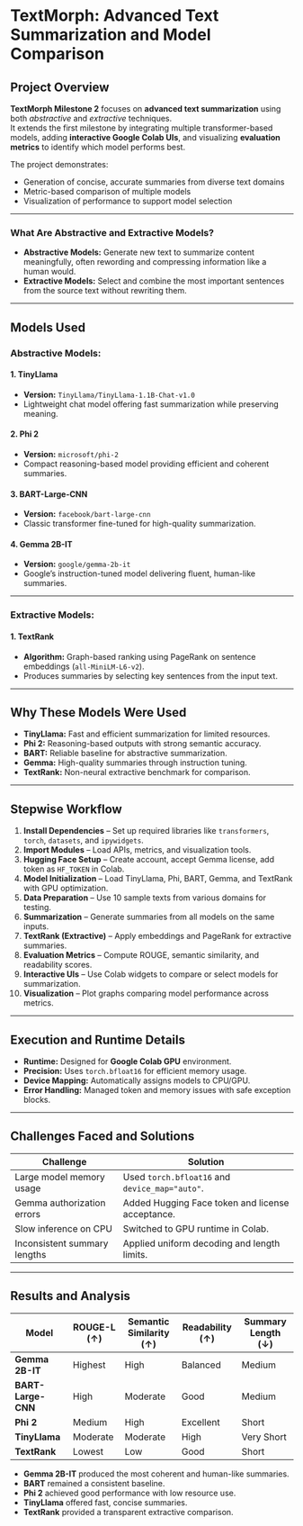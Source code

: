 # TextMorph: Advanced Text Summarization and Model Comparison

## Project Overview
**TextMorph Milestone 2** focuses on **advanced text summarization** using both *abstractive* and *extractive* techniques.  
It extends the first milestone by integrating multiple transformer-based models, adding **interactive Google Colab UIs**, and visualizing **evaluation metrics** to identify which model performs best.

The project demonstrates:
- Generation of concise, accurate summaries from diverse text domains  
- Metric-based comparison of multiple models  
- Visualization of performance to support model selection

---

### What Are Abstractive and Extractive Models?
- **Abstractive Models:** Generate new text to summarize content meaningfully, often rewording and compressing information like a human would.
- **Extractive Models:** Select and combine the most important sentences from the source text without rewriting them.  

---

## Models Used

### Abstractive Models:

#### 1. TinyLlama  
- **Version:** `TinyLlama/TinyLlama-1.1B-Chat-v1.0`  
- Lightweight chat model offering fast summarization while preserving meaning.

#### 2. Phi 2  
- **Version:** `microsoft/phi-2`  
- Compact reasoning-based model providing efficient and coherent summaries.

#### 3. BART-Large-CNN  
- **Version:** `facebook/bart-large-cnn`  
- Classic transformer fine-tuned for high-quality summarization.

#### 4. Gemma 2B-IT  
- **Version:** `google/gemma-2b-it`  
- Google’s instruction-tuned model delivering fluent, human-like summaries.

---

### Extractive Models:

#### 1. TextRank  
- **Algorithm:** Graph-based ranking using PageRank on sentence embeddings (`all-MiniLM-L6-v2`).  
- Produces summaries by selecting key sentences from the input text.

---

## Why These Models Were Used
- **TinyLlama:** Fast and efficient summarization for limited resources.  
- **Phi 2:** Reasoning-based outputs with strong semantic accuracy.  
- **BART:** Reliable baseline for abstractive summarization.  
- **Gemma:** High-quality summaries through instruction tuning.  
- **TextRank:** Non-neural extractive benchmark for comparison.  

---

## Stepwise Workflow

1. **Install Dependencies** – Set up required libraries like `transformers`, `torch`, `datasets`, and `ipywidgets`.  
2. **Import Modules** – Load APIs, metrics, and visualization tools.  
3. **Hugging Face Setup** – Create account, accept Gemma license, add token as `HF_TOKEN` in Colab.  
4. **Model Initialization** – Load TinyLlama, Phi, BART, Gemma, and TextRank with GPU optimization.  
5. **Data Preparation** – Use 10 sample texts from various domains for testing.  
6. **Summarization** – Generate summaries from all models on the same inputs.  
7. **TextRank (Extractive)** – Apply embeddings and PageRank for extractive summaries.  
8. **Evaluation Metrics** – Compute ROUGE, semantic similarity, and readability scores.  
9. **Interactive UIs** – Use Colab widgets to compare or select models for summarization.  
10. **Visualization** – Plot graphs comparing model performance across metrics.  

---

## Execution and Runtime Details
- **Runtime:** Designed for **Google Colab GPU** environment.  
- **Precision:** Uses `torch.bfloat16` for efficient memory usage.  
- **Device Mapping:** Automatically assigns models to CPU/GPU.  
- **Error Handling:** Managed token and memory issues with safe exception blocks.  

---

## Challenges Faced and Solutions

| Challenge | Solution |
|------------|-----------|
| Large model memory usage | Used `torch.bfloat16` and `device_map="auto"`. |
| Gemma authorization errors | Added Hugging Face token and license acceptance. |
| Slow inference on CPU | Switched to GPU runtime in Colab. |
| Inconsistent summary lengths | Applied uniform decoding and length limits. |

---

## Results and Analysis

| Model | ROUGE-L (↑) | Semantic Similarity (↑) | Readability (↑) | Summary Length (↓) |
|--------|--------------|--------------------------|------------------|--------------------|
| **Gemma 2B-IT** | Highest | High | Balanced | Medium |
| **BART-Large-CNN** | High | Moderate | Good | Medium |
| **Phi 2** | Medium | High | Excellent | Short |
| **TinyLlama** | Moderate | Moderate | High | Very Short |
| **TextRank** | Lowest | Low | Good | Short |

- **Gemma 2B-IT** produced the most coherent and human-like summaries.  
- **BART** remained a consistent baseline.  
- **Phi 2** achieved good performance with low resource use.  
- **TinyLlama** offered fast, concise summaries.  
- **TextRank** provided a transparent extractive comparison.


